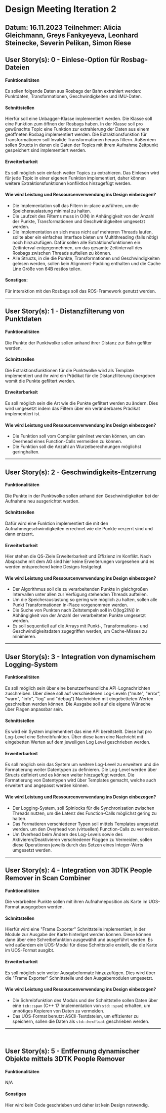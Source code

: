 # Design Meeting Iteration 2
Datum: 16.11.2023
Teilnehmer: Alicia Gleichmann, Greys Fankyeyeva, Leonhard Steinecke, Severin Pelikan, Simon Riese
---

## User Story(s): 0 - Einlese-Option für Rosbag-Dateien
#### Funktionalitäten
Es sollen folgende Daten aus Rosbags der Bahn extrahiert werden: Punktdaten, Transformationen, Geschwindigkeiten und IMU-Daten.
#### Schnittstellen
Hierfür soll eine Unbagger-Klasse implementiert werden.
Die Klasse soll eine Funktion zum öffnen der Rosbags haben.
In der Klasse soll pro gewünschte Topic eine Funktion zur extrahierung der Daten aus einem geöffneten Rosbag implementiert werden.
Die Extraktionsfunktion für Transformationen soll Invalide Transformationen heraus filtern.
Außerdem sollen Structs in denen die Daten der Topics mit ihrem Aufnahme Zeitpunkt gespeichert sind implementiert werden.
#### Erweiterbarkeit
Es soll möglich sein einfach weiter Topics zu extrahieren.
Das Einlesen wird für jede Topic in einer eigenen Funktion implementiert, daher können weitere  Extraktionsfunktionen konfliktlos hinzugefügt werden.
#### Wie wird Leistung und Ressourcenverwendung ins Design einbezogen?
- Die Implementation soll das Filtern in-place ausführen, um die Speicherauslastung minimal zu halten.
- Die Laufzeit des Filterns muss in O(N) in Anhängigkeit von der Anzahl der Punkte, Transformationen und Geschwindigkeiten umgesetzt werden.
- Die Implementation an sich muss nicht auf mehreren Threads laufen, sollte aber ein einfaches Interface bieten um Multithreading (falls nötig) noch hinzuzufügen. Dafür sollen alle Extraktionsfunktionen ein Zeitinterval entgegennehmen, um das gesamte Zeitintervall des Rosbags zwischen Threads aufteilen zu können.
- Alle Structs, in die die Punkte, Transformationen und Geschwindigkeiten gelesen werden, sollen kein Alignment-Padding enthalten und die Cache Line Größe von 64B restlos teilen.
#### Sonstiges:
Für interaktion mit den Rosbags soll das ROS-Framework genutzt werden.

---

## User Story(s): 1 - Distanzfilterung von Punktdaten
#### Funktionalitäten
Die Punkte der Punktwolke sollen anhand ihrer Distanz zur Bahn gefilter werden.
#### Schnittstellen
Die Extraktionsfunktionen für die Punktwolke wird als Template implementiert und ihr wird ein Prädikat für die Distanzfilterung übergeben womit die Punkte gefiltert werden.
#### Erweiterbarkeit
Es soll möglich sein die Art wie die Punkte gefiltert werden zu ändern.
Dies wird umgesetzt indem das Filtern über ein veränderbares Prädikat implementiert ist.
#### Wie wird Leistung und Ressourcenverwendung ins Design einbezogen?
- Die Funktion soll vom Compiler geinlinet werden können, um den Overhead eines Function-Calls vermeiden zu können.
- Die Funktion soll die Anzahl an Wurzelberechnungen möglichst geringhalten.

---

## User Story(s): 2 - Geschwindigkeits-Entzerrung
#### Funktionalitäten
Die Punkte in der Punktwolke sollen anhand den Geschwindigkeiten bei der Aufnahme neu ausgerichtet werden.
#### Schnittstellen
Dafür wird eine Funktion implementiert die mit den Aufnahmegeschwindigkeiten errechnet wie die Punkte verzerrt sind und dann entzerrt.
#### Erweiterbarkeit
Hier stehen die QS-Ziele Erweiterbarkeit und Effizienz im Konflikt.
Nach Absprache mit dem AG sind hier keine Erweiterungen vorgesehen und es werden entsprechend keine Designs festgelegt.
#### Wie wird Leistung und Ressourcenverwendung ins Design einbezogen?
- Der Algorithmus soll die zu verarbeitenden Punkte in gleichgroßen Intervallen unter allen zur Verfügung stehenden Threads aufteilen.
- Um die Speicherauslastung so gering wie möglich zu halten, sollen alle Punkt Transformationen In-Place vorgenommen werden.
- Die Suche von Punkten nach Zeitstempeln soll in  O(log2(N)) in Abhängigkeit von der Anzahl der verarbeiteten Punkte umgesetzt werden.
- Es soll sequentiell auf die Arrays mit Punkt-, Transformations- und Geschwindigkeitsdaten zugegriffen werden, um Cache-Misses zu minimieren.

---

## User Story(s): 3 - Integration von dynamischem Logging-System
#### Funktionalitäten
Es soll möglich sein über eine benutzerfreundliche API-Lognachrichten zuschreiben.
Über diese soll auf verschiedenen Log-Leveln ("mute", "error", "warn", "info", "log" und "debug") Nachrichten mit eingebetteten Werten geschreiben werden können.
Die Ausgabe soll auf die eigene Wünsche über Flagen anpassbar sein.
#### Schnittstellen
Es wird ein System  implementiert das eine API bereitstellt. Diese hat pro Log-Level eine Schreibfunktion.
Über diese kann eine Nachricht mit eingebetten Werten auf dem jeweiligen Log Level geschrieben werden.
#### Erweiterbarkeit
Es soll möglich sein das System um weitere Log-Level zu erweitern und die Formatierung weiter Datentypen zu definieren.
Die Log-Level werden über Structs definiert und es können weiter hinzugefügt werden. Die Formatierung von Datentypen wird über Templates gemacht, welche auch erweitert und angepasst werden können.
#### Wie wird Leistung und Ressourcenverwendung ins Design einbezogen?
- Der Logging-System, soll Spinlocks für die Synchronisation zwischen Threads nutzen, um die Latenz des Function-Calls möglichst gering zu halten.
- Das Formatieren verschiedener Typen soll mittels Templates umgesetzt werden. um den Overhead von (virtuellen) Function-Calls zu vermeiden.
- Um Overhead beim Ändern des Log-Levels sowie des Aktivieren/Deaktivieren verschiedener Flaggen zu Vermeiden, sollen diese Operationen jeweils durch das Setzen eines Integer-Werts umgesetzt werden.

---

## User Story(s): 4 - Integration von 3DTK People Remover in Scan Combiner
#### Funktionalitäten
Die verarbeiten Punkte sollen mit ihren Aufnahmeposition als Karte im UOS-Format ausgegeben werden.
#### Schnittstellen
Hierfür wird eine "Frame Exporter" Schnittstelle implementiert, in der Module zur Ausgabe der Karte hinterlget werden können. Diese können dann über eine Schreibefunktion ausgewählt und ausgeführt werden.
Es wird außerdem ein UOS-Modul für diese Schnittstelle erstellt, die die Karte im UOS-Format ausgibt.
#### Erweiterbarkeit
Es soll möglich sein weiter Ausgabeformate hinzuzufügen.
Dies wird über die "Frame Exporter" Schnittstelle und den Ausgabemodulen umgesetzt.
#### Wie wird Leistung und Ressourcenverwendung ins Design einbezogen?
- Die Schreibfunktion des Moduls und der Schnittstelle sollen Daten über eine `tcb::span` (C++ 17 Implementation von `std::span`) erhalten, um unnötiges Kopieren von Daten zu vermeiden.
- Das UOS-Format benutzt ASCII-Textdateien, um effizienter zu speichern, sollen die Daten als `std::hexfloat` geschrieben werden.

---
 
## User Story(s): 5 - Entfernung dynamischer Objekte mittels 3DTK People Remover
#### Funktionalitäten
N/A
#### Sonstiges
Hier wird kein Code geschrieben und daher ist kein Design notwendig.